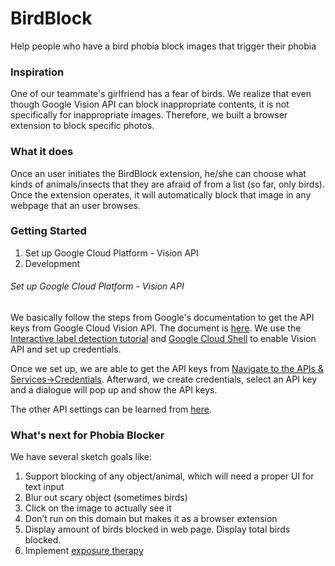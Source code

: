 # BirdBlock
Help people who have a bird phobia block images that trigger their phobia

### Inspiration
One of our teammate's girlfriend has a fear of birds. We realize that even though Google Vision API can block inappropriate contents, it is not specifically for inappropriate images. Therefore, we built a browser extension to block specific photos.

### What it does
Once an user initiates the BirdBlock extension, he/she can choose what kinds of animals/insects that they are afraid of from a list (so far, only birds). Once the extension operates, it will automatically block that image in any webpage that an user browses. 

### Getting Started
1. Set up Google Cloud Platform - Vision API
2. Development

###### Set up Google Cloud Platform - Vision API
We basically follow the steps from Google's documentation to get the API keys from Google Cloud Vision API. The document is [here](https://cloud.google.com/vision/docs/). We use the [Interactive label detection tutorial](https://cloud.google.com/vision/docs/label-detection-tutorial) and [Google Cloud Shell](https://cloud.google.com/shell/docs) to enable Vision API and set up credentials.

Once we set up, we are able to get the API keys from [Navigate to the APIs & Services→Credentials](https://cloud.google.com/docs/authentication/api-keys). Afterward, we create credentials, select an API key and a dialogue will pop up and show the API keys.

The other API settings can be learned from [here](https://cloud.google.com/docs/authentication/api-keys).


### What's next for Phobia Blocker
We have several sketch goals like:
1. Support blocking of any object/animal, which will need a proper UI for text input
2. Blur out scary object (sometimes birds)
3. Click on the image to actually see it
4. Don’t run on this domain but makes it as a browser extension
5. Display amount of birds blocked in web page. Display total birds blocked.
6. Implement [exposure therapy](http://www.anxietycare.org.uk/docs/animal.asp)
